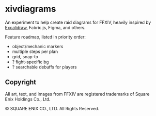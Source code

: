 # xivdiagrams

An experiment to help create raid diagrams for FFXIV, heavily inspired by [Excalidraw](https://excalidraw.com/), Fabric.js, Figma, and others.

Feature roadmap, listed in priority order:

- object/mechanic markers
- multiple steps per plan
- grid, snap-to
- ? fight-specific bg
- ? searchable debuffs for players

## Copyright

All art, text, and images from FFXIV are registered trademarks of Square Enix Holdings Co., Ltd.

© SQUARE ENIX CO., LTD. All Rights Reserved.
